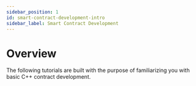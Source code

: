 ```yaml
---
sidebar_position: 1
id: smart-contract-development-intro
sidebar_label: Smart Contract Development 
---
```



# Overview

The following tutorials are built with the purpose of familiarizing you with basic C++ contract development.
